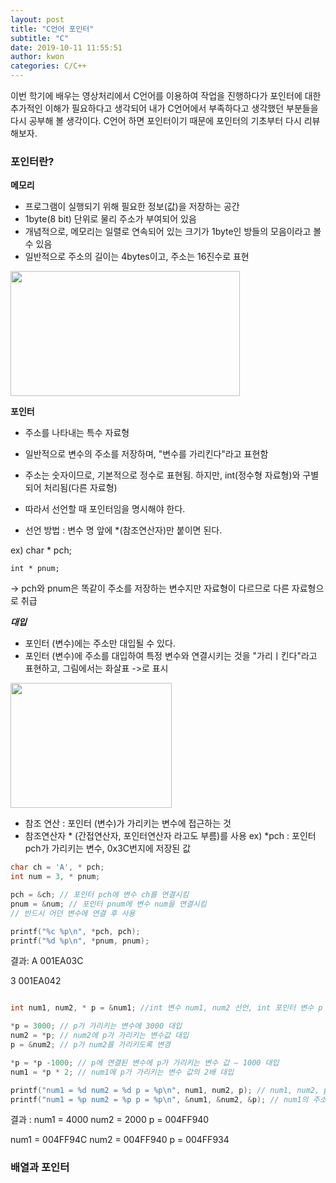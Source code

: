 ```yaml
---
layout: post
title: "C언어 포인터"
subtitle: "C"
date: 2019-10-11 11:55:51
author: kwon
categories: C/C++
---
```

이번 학기에 배우는 영상처리에서 C언어를 이용하여 작업을 진행하다가 포인터에 대한 추가적인 이해가 필요하다고 생각되어 내가 C언어에서 부족하다고 생각했던 부분들을 다시 공부해 볼 생각이다. C언어 하면 포인터이기 때문에 포인터의 기초부터 다시 리뷰해보자.

### 포인터란?
**메모리**
- 프로그램이 실행되기 위해 필요한 정보(값)을 저장하는 공간
- 1byte(8 bit) 단위로 물리 주소가 부여되어 있음
- 개념적으로, 메모리는 일렬로 연속되어 있는 크기가 1byte인 방들의 모음이라고 볼 수 있음
- 일반적으로 주소의 길이는 4bytes이고, 주소는 16진수로 표현

<div style="width: 90%; height: 200px;">
    <img src="https://kyu9341.github.io/assets/cpointer1.png" style="width: 90%
    ; height: 200px;">
</div>

**포인터**
- 주소를 나타내는 특수 자료형
- 일반적으로 변수의 주소를 저장하며, "변수를 가리킨다"라고 표현함
- 주소는 숫자이므로, 기본적으로 정수로 표현됨. 하지만, int(정수형 자료형)와 구별되어 처리됨(다른 자료형)
- 따라서 선언할 때 포인터임을 명시해야 한다.

- 선언 방법 : 변수 명 앞에 \*(참조연산자)만 붙이면 된다.

ex) char * pch;

    int * pnum;

-> pch와 pnum은 똑같이 주소를 저장하는 변수지만 자료형이 다르므로 다른 자료형으로 취급



***대입***
- 포인터 (변수)에는 주소만 대입될 수 있다.
- 포인터 (변수)에 주소를 대입하여 특정 변수와 연결시키는 것을 "가리ㅣ킨다"라고 표현하고, 그림에서는 화살표 ->로 표시

<div style="width: 80%; height: 200px;">
    <img src="https://kyu9341.github.io/assets/cpointer2.png" style="width: 80%
    ; height: 200px;">
</div>

- 참조 연산 : 포인터 (변수)가 가리키는 변수에 접근하는 것
- 참조연산자 * (간접연산자, 포인터연산자 라고도 부름)를 사용
ex) \*pch : 포인터 pch가 가리키는 변수, 0x3C번지에 저장된 값

```c
char ch = 'A', * pch;
int num = 3, * pnum;

pch = &ch; // 포인터 pch에 변수 ch를 연결시킴
pnum = &num; // 포인터 pnum에 변수 num을 연결시킴
// 반드시 어던 변수에 연결 후 사용

printf("%c %p\n", *pch, pch);
printf("%d %p\n", *pnum, pnum);

```

결과:
  A 001EA03C

  3 001EA042

```c

int num1, num2, * p = &num1; //int 변수 num1, num2 선언, int 포인터 변수 p 선언 및 num1의 주소로 초기화

*p = 3000; // p가 가리키는 변수에 3000 대입
num2 = *p; // num2에 p가 가리키는 변수값 대입
p = &num2; // p가 num2를 가리키도록 변경

*p = *p -1000; // p에 연결된 변수에 p가 가리키는 변수 값 – 1000 대입
num1 = *p * 2; // num1에 p가 가리키는 변수 값의 2배 대입

printf("num1 = %d num2 = %d p = %p\n", num1, num2, p); // num1, num2, p를 출력핚다.
printf("num1 = %p num2 = %p p = %p\n", &num1, &num2, &p); // num1의 주소, num2의 주소, p의 주소를 출력핚다

```

결과 :
num1 = 4000 num2 = 2000 p = 004FF940

num1 = 004FF94C num2 = 004FF940 p = 004FF934

### 배열과 포인터
